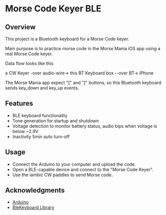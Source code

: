 # Morse Code Keyer BLE

## Overview
This project is a Bluetooth keyboard for a Morse Code keyer. 

Main purpose is to practice morse code in the Morse Mania iOS app using a real Morse Code keyer.

Data flow looks like this

a CW Keyer -over audio-wire-> this BT Keyboard box --over BT-> iPhone

The Morse Mania app expect "[" and "]" buttons, so this Bluetooth keyboard sends key_down and key_up events.


## Features
- BLE keyboard functionality
- Tone generation for startup and shutdown
- Voltage detection to monitor battery status, audio bips when voltage is below ~2.9V
- Inactivity 5min auto turn-off

## Usage
- Connect the Arduino to your computer and upload the code.
- Open a BLE-capable device and connect to the "Morse Code Keyer".
- Use the iambic CW paddles to send Morse code.

## Acknowledgments
- [Arduino](https://www.arduino.cc/)
- [BleKeyboard Library](https://github.com/Teckel12/BLEKeyboard)